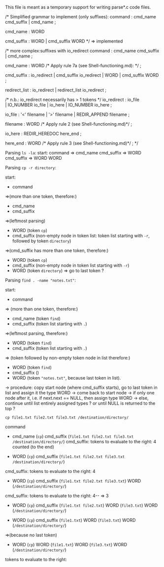 This file is meant as a temporary support for writing parse*.c code files.

/*
Simplified grammar to implement (only suffixes):
command   		 : cmd_name cmd_suffix
                 | cmd_name
                 ;

cmd_name         : WORD

cmd_suffix       : 			  WORD
                 | cmd_suffix WORD
*/
=> implemented

/*
more complex:suffixes with io_redirect
command   		 : cmd_name cmd_suffix
                 | cmd_name
                 ;

cmd_name         : WORD                   /* Apply rule 7a (see Shell-functioning.md): */
                 ;

cmd_suffix       :            io_redirect
                 | cmd_suffix io_redirect
                 |            WORD
                 | cmd_suffix WORD
                 ;

redirect_list    :               io_redirect
                 | redirect_list io_redirect
                 ;

/* n.b.: io_redirect necessarily has > 1 tokens */
io_redirect      :           io_file   
                 | IO_NUMBER io_file
                 |           io_here
                 | IO_NUMBER io_here
                 ;

io_file          : '<'			filename
                 | '>'			filename
                 | REDIR_APPEND	filename
                 ;

filename         : WORD                      /* Apply rule 2 (see Shell-functioning.md)*/
                 ;

io_here          : REDIR_HEREDOC     here_end
                 ;

here_end         : WORD                      /* Apply rule 3 (see Shell-functioning.md)*/
                 ;
*/


Parsing `ls -la`:
start: command => cmd_name cmd_suffix => WORD cmd_suffix => WORD WORD

Parsing `cp -r directory`:

start:
- command

=>(more than one token, therefore:)
- cmd_name
- cmd_suffix

=>(leftmost parsing)
- WORD (token `cp`) 
- cmd_suffix (non-empty node in token list: token list starting with `-r`, followed by token `directory`)

=>(cmd_suffix has more than one token, therefore:)
- WORD (token `cp`)
- cmd_suffix (non-empty node in token list starting with `-r`) 
- WORD (token `directory`) => go to last token ?

Parsing `find . -name "notes.txt"`:

start:
- command

=> (more than one token, therefore:)
- cmd_name (token `find`)
- cmd_suffix (token list starting with `.`)

=>(leftmost parsing, therefore:)
- WORD (token `find`)
- cmd_suffix (token list starting with `.`)

=> (token followed by non-empty token node in list therefore:)
- WORD (token `find`)
- cmd_suffix ()
- WORD (token `"notes.txt"`, because last token in list).

-> procedure: copy start node (where cmd_suffix starts), go to last token in list and assign it the type WORD
-> come back to start node
	-> if only one node after it, i.e. if next.next == NULL, then assign type WORD
	-> else, continue until list entirely assigned types ? or until NULL is returned to the top ?

`cp file1.txt file2.txt file3.txt /destination/directory/`

command
- cmd_name (`cp`) cmd_suffix (`file1.txt file2.txt file3.txt /destination/directory/`)
cmd_suffix: tokens to evaluate to the right: 4 counted (to the end)

- WORD (`cp`) cmd_suffix (`file1.txt file2.txt file3.txt /destination/directory/`)

cmd_suffix: tokens to evaluate to the right: 4
- WORD (`cp`) cmd_suffix (`file1.txt file2.txt file3.txt`) WORD (`/destination/directory/`)

cmd_suffix: tokens to evaluate to the right: 4-- => 3 
- WORD (`cp`) cmd_suffix (`file1.txt file2.txt`) WORD (`file3.txt`) WORD (`/destination/directory/`)

- WORD (`cp`) cmd_suffix (`file1.txt`) WORD (`file3.txt`) WORD (`/destination/directory/`)

=>(because no last token)
- WORD (`cp`) WORD (`file1.txt`) WORD (`file3.txt`) WORD (`/destination/directory/`)

tokens to evaluate to the right:  

